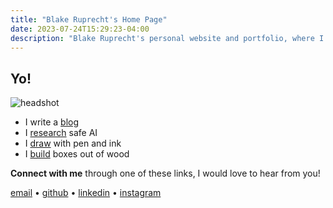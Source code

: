 ```yaml
---
title: "Blake Ruprecht's Home Page"
date: 2023-07-24T15:29:23-04:00
description: "Blake Ruprecht's personal website and portfolio, where I write a blog, and show off my AI research, pen and ink drawings, and woodworking." 
---
```


## Yo!

![headshot](headshot.jpg)

- I write a [blog](/blog)
- I [research](/research) safe AI
- I [draw](/drawing) with pen and ink
- I [build](/woodwork) boxes out of wood

**Connect with me** through one of these links, I would love to hear from you! 

[email](mailto:blakecruprecht@gmail.com) • [github](https://github.com/blakeruprecht) • [linkedin](https://www.linkedin.com/in/blakeruprecht) • [instagram](https://www.instagram.com/blakeruprecht)
